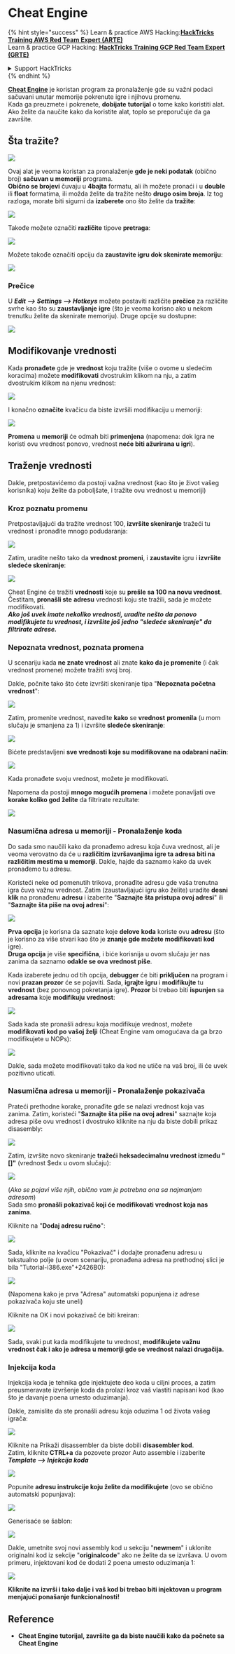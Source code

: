 # Cheat Engine

{% hint style="success" %}
Learn & practice AWS Hacking:<img src="../../.gitbook/assets/arte.png" alt="" data-size="line">[**HackTricks Training AWS Red Team Expert (ARTE)**](https://training.hacktricks.xyz/courses/arte)<img src="../../.gitbook/assets/arte.png" alt="" data-size="line">\
Learn & practice GCP Hacking: <img src="../../.gitbook/assets/grte.png" alt="" data-size="line">[**HackTricks Training GCP Red Team Expert (GRTE)**<img src="../../.gitbook/assets/grte.png" alt="" data-size="line">](https://training.hacktricks.xyz/courses/grte)

<details>

<summary>Support HackTricks</summary>

* Check the [**subscription plans**](https://github.com/sponsors/carlospolop)!
* **Join the** 💬 [**Discord group**](https://discord.gg/hRep4RUj7f) or the [**telegram group**](https://t.me/peass) or **follow** us on **Twitter** 🐦 [**@hacktricks\_live**](https://twitter.com/hacktricks_live)**.**
* **Share hacking tricks by submitting PRs to the** [**HackTricks**](https://github.com/carlospolop/hacktricks) and [**HackTricks Cloud**](https://github.com/carlospolop/hacktricks-cloud) github repos.

</details>
{% endhint %}

[**Cheat Engine**](https://www.cheatengine.org/downloads.php) je koristan program za pronalaženje gde su važni podaci sačuvani unutar memorije pokrenute igre i njihovu promenu.\
Kada ga preuzmete i pokrenete, **dobijate** **tutorijal** o tome kako koristiti alat. Ako želite da naučite kako da koristite alat, toplo se preporučuje da ga završite.

## Šta tražite?

![](<../../.gitbook/assets/image (762).png>)

Ovaj alat je veoma koristan za pronalaženje **gde je neki podatak** (obično broj) **sačuvan u memoriji** programa.\
**Obično se brojevi** čuvaju u **4bajta** formatu, ali ih možete pronaći i u **double** ili **float** formatima, ili možda želite da tražite nešto **drugo osim broja**. Iz tog razloga, morate biti sigurni da **izaberete** ono što želite da **tražite**:

![](<../../.gitbook/assets/image (324).png>)

Takođe možete označiti **različite** tipove **pretraga**:

![](<../../.gitbook/assets/image (311).png>)

Možete takođe označiti opciju da **zaustavite igru dok skenirate memoriju**:

![](<../../.gitbook/assets/image (1052).png>)

### Prečice

U _**Edit --> Settings --> Hotkeys**_ možete postaviti različite **prečice** za različite svrhe kao što su **zaustavljanje** **igre** (što je veoma korisno ako u nekom trenutku želite da skenirate memoriju). Druge opcije su dostupne:

![](<../../.gitbook/assets/image (864).png>)

## Modifikovanje vrednosti

Kada **pronađete** gde je **vrednost** koju tražite (više o ovome u sledećim koracima) možete **modifikovati** dvostrukim klikom na nju, a zatim dvostrukim klikom na njenu vrednost:

![](<../../.gitbook/assets/image (563).png>)

I konačno **označite** kvačicu da biste izvršili modifikaciju u memoriji:

![](<../../.gitbook/assets/image (385).png>)

**Promena** u **memoriji** će odmah biti **primenjena** (napomena: dok igra ne koristi ovu vrednost ponovo, vrednost **neće biti ažurirana u igri**).

## Traženje vrednosti

Dakle, pretpostavićemo da postoji važna vrednost (kao što je život vašeg korisnika) koju želite da poboljšate, i tražite ovu vrednost u memoriji)

### Kroz poznatu promenu

Pretpostavljajući da tražite vrednost 100, **izvršite skeniranje** tražeći tu vrednost i pronađite mnogo podudaranja:

![](<../../.gitbook/assets/image (108).png>)

Zatim, uradite nešto tako da **vrednost promeni**, i **zaustavite** igru i **izvršite** **sledeće skeniranje**:

![](<../../.gitbook/assets/image (684).png>)

Cheat Engine će tražiti **vrednosti** koje su **prešle sa 100 na novu vrednost**. Čestitam, **pronašli ste** **adresu** vrednosti koju ste tražili, sada je možete modifikovati.\
_**Ako još uvek imate nekoliko vrednosti, uradite nešto da ponovo modifikujete tu vrednost, i izvršite još jedno "sledeće skeniranje" da filtrirate adrese.**_

### Nepoznata vrednost, poznata promena

U scenariju kada **ne znate vrednost** ali znate **kako da je promenite** (i čak vrednost promene) možete tražiti svoj broj.

Dakle, počnite tako što ćete izvršiti skeniranje tipa "**Nepoznata početna vrednost**":

![](<../../.gitbook/assets/image (890).png>)

Zatim, promenite vrednost, navedite **kako** se **vrednost** **promenila** (u mom slučaju je smanjena za 1) i izvršite **sledeće skeniranje**:

![](<../../.gitbook/assets/image (371).png>)

Bićete predstavljeni **sve vrednosti koje su modifikovane na odabrani način**:

![](<../../.gitbook/assets/image (569).png>)

Kada pronađete svoju vrednost, možete je modifikovati.

Napomena da postoji **mnogo mogućih promena** i možete ponavljati ove **korake koliko god želite** da filtrirate rezultate:

![](<../../.gitbook/assets/image (574).png>)

### Nasumična adresa u memoriji - Pronalaženje koda

Do sada smo naučili kako da pronađemo adresu koja čuva vrednost, ali je veoma verovatno da će u **različitim izvršavanjima igre ta adresa biti na različitim mestima u memoriji**. Dakle, hajde da saznamo kako da uvek pronađemo tu adresu.

Koristeći neke od pomenutih trikova, pronađite adresu gde vaša trenutna igra čuva važnu vrednost. Zatim (zaustavljajući igru ako želite) uradite **desni klik** na pronađenu **adresu** i izaberite "**Saznajte šta pristupa ovoj adresi**" ili "**Saznajte šta piše na ovoj adresi**":

![](<../../.gitbook/assets/image (1067).png>)

**Prva opcija** je korisna da saznate koje **delove** **koda** koriste ovu **adresu** (što je korisno za više stvari kao što je **znanje gde možete modifikovati kod** igre).\
**Druga opcija** je više **specifična**, i biće korisnija u ovom slučaju jer nas zanima da saznamo **odakle se ova vrednost piše**.

Kada izaberete jednu od tih opcija, **debugger** će biti **priključen** na program i novi **prazan prozor** će se pojaviti. Sada, **igrajte** **igru** i **modifikujte** tu **vrednost** (bez ponovnog pokretanja igre). **Prozor** bi trebao biti **ispunjen** sa **adresama** koje **modifikuju** **vrednost**:

![](<../../.gitbook/assets/image (91).png>)

Sada kada ste pronašli adresu koja modifikuje vrednost, možete **modifikovati kod po vašoj želji** (Cheat Engine vam omogućava da ga brzo modifikujete u NOPs):

![](<../../.gitbook/assets/image (1057).png>)

Dakle, sada možete modifikovati tako da kod ne utiče na vaš broj, ili će uvek pozitivno uticati.

### Nasumična adresa u memoriji - Pronalaženje pokazivača

Prateći prethodne korake, pronađite gde se nalazi vrednost koja vas zanima. Zatim, koristeći "**Saznajte šta piše na ovoj adresi**" saznajte koja adresa piše ovu vrednost i dvostruko kliknite na nju da biste dobili prikaz disasembly:

![](<../../.gitbook/assets/image (1039).png>)

Zatim, izvršite novo skeniranje **tražeći heksadecimalnu vrednost između "\[]"** (vrednost $edx u ovom slučaju):

![](<../../.gitbook/assets/image (994).png>)

(_Ako se pojavi više njih, obično vam je potrebna ona sa najmanjom adresom_)\
Sada smo **pronašli pokazivač koji će modifikovati vrednost koja nas zanima**.

Kliknite na "**Dodaj adresu ručno**":

![](<../../.gitbook/assets/image (990).png>)

Sada, kliknite na kvačicu "Pokazivač" i dodajte pronađenu adresu u tekstualno polje (u ovom scenariju, pronađena adresa na prethodnoj slici je bila "Tutorial-i386.exe"+2426B0):

![](<../../.gitbook/assets/image (392).png>)

(Napomena kako je prva "Adresa" automatski popunjena iz adrese pokazivača koju ste uneli)

Kliknite na OK i novi pokazivač će biti kreiran:

![](<../../.gitbook/assets/image (308).png>)

Sada, svaki put kada modifikujete tu vrednost, **modifikujete važnu vrednost čak i ako je adresa u memoriji gde se vrednost nalazi drugačija.**

### Injekcija koda

Injekcija koda je tehnika gde injektujete deo koda u ciljni proces, a zatim preusmeravate izvršenje koda da prolazi kroz vaš vlastiti napisani kod (kao što je davanje poena umesto oduzimanja).

Dakle, zamislite da ste pronašli adresu koja oduzima 1 od života vašeg igrača:

![](<../../.gitbook/assets/image (203).png>)

Kliknite na Prikaži disassembler da biste dobili **disasembler kod**.\
Zatim, kliknite **CTRL+a** da pozovete prozor Auto assemble i izaberite _**Template --> Injekcija koda**_

![](<../../.gitbook/assets/image (902).png>)

Popunite **adresu instrukcije koju želite da modifikujete** (ovo se obično automatski popunjava):

![](<../../.gitbook/assets/image (744).png>)

Generisaće se šablon:

![](<../../.gitbook/assets/image (944).png>)

Dakle, umetnite svoj novi assembly kod u sekciju "**newmem**" i uklonite originalni kod iz sekcije "**originalcode**" ako ne želite da se izvršava. U ovom primeru, injektovani kod će dodati 2 poena umesto oduzimanja 1:

![](<../../.gitbook/assets/image (521).png>)

**Kliknite na izvrši i tako dalje i vaš kod bi trebao biti injektovan u program menjajući ponašanje funkcionalnosti!**

## **Reference**

* **Cheat Engine tutorijal, završite ga da biste naučili kako da počnete sa Cheat Engine**

